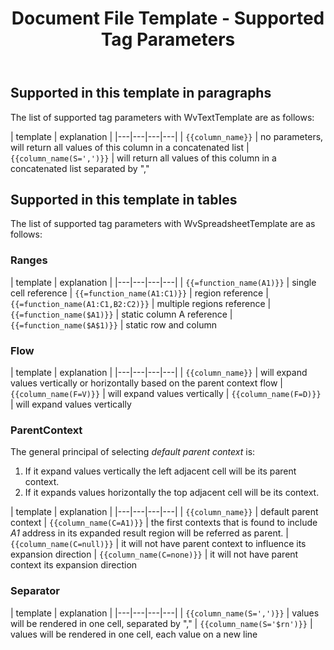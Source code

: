 ﻿---
order: 3
title: Document File Template - Supported Tag Parameters
menu: Tag Parameters
toc: false
--- 
## Supported in this template in paragraphs
The list of supported tag parameters with WvTextTemplate are as follows:

| template | explanation |
|---|---|---|---|
| `{{column_name}}` | no parameters, will return all values of this column in a concatenated list
| `{{column_name(S=',')}}` | will return all values of this column in a concatenated list separated by ","


## Supported in this template in tables
The list of supported tag parameters with WvSpreadsheetTemplate are as follows:

### Ranges
| template | explanation |
|---|---|---|---|
| `{{=function_name(A1)}}` | single cell reference
| `{{=function_name(A1:C1)}}` | region reference
| `{{=function_name(A1:C1,B2:C2)}}` | multiple regions reference
| `{{=function_name($A1)}}` | static column A reference
| `{{=function_name($A$1)}}` | static row and column

### Flow
| template | explanation |
|---|---|---|---|
| `{{column_name}}` | will expand values vertically or horizontally based on the parent context flow
| `{{column_name(F=V)}}` | will expand values vertically
| `{{column_name(F=D)}}` | will expand values vertically


### ParentContext
The general principal of selecting *default parent context* is:
1. If it expand values vertically the left adjacent cell will be its parent context.
1. If it expands values horizontally the top adjacent cell will be its context.

| template | explanation |
|---|---|---|---|
| `{{column_name}}` | default parent context
| `{{column_name(C=A1)}}` | the first contexts that is found to include *A1* address in its expanded result region will be referred as parent.
| `{{column_name(C=null)}}` | it will not have parent context to influence its expansion direction
| `{{column_name(C=none)}}` | it will not have parent context its expansion direction


### Separator
| template | explanation |
|---|---|---|---|
| `{{column_name(S=',')}}` | values will be rendered in one cell, separated by ","
| `{{column_name(S='$rn')}}` | values will be rendered in one cell, each value on a new line